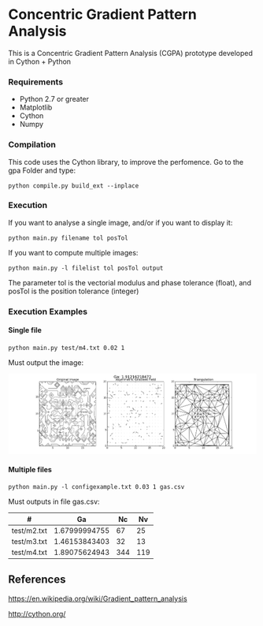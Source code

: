 # Concentric Gradient Pattern Analysis
This is a Concentric Gradient Pattern Analysis (CGPA) prototype developed in Cython + Python

### Requirements
 - Python 2.7 or greater
 - Matplotlib
 - Cython
 - Numpy

### Compilation

This code uses the Cython library, to improve the perfomence. 
Go to the gpa Folder and type:

    python compile.py build_ext --inplace

### Execution

If you want to analyse a single image, and/or if you want to display it:

    python main.py filename tol posTol

If you want to compute multiple images:

    python main.py -l filelist tol posTol output

The parameter tol is the vectorial modulus and phase tolerance (float), and posTol is the position tolerance (integer)

### Execution Examples
#### Single file

    python main.py test/m4.txt 0.02 1

Must output the image:

![mapExampleIt19](/gpa/Figures/exampleOutput_m4.png)

#### Multiple files

    python main.py -l configexample.txt 0.03 1 gas.csv

Must outputs in file gas.csv:

\# | Ga	| Nc |	Nv
------- | ------- | ------- | -------
test/m2.txt |	1.67999994755	| 67	| 25
test/m3.txt	| 1.46153843403	| 32	| 13
test/m4.txt	| 1.89075624943 |	344	| 119


## References
https://en.wikipedia.org/wiki/Gradient_pattern_analysis

http://cython.org/
